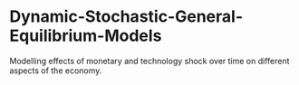 # Dynamic-Stochastic-General-Equilibrium-Models
Modelling effects of monetary and technology shock over time on different aspects of the economy.
